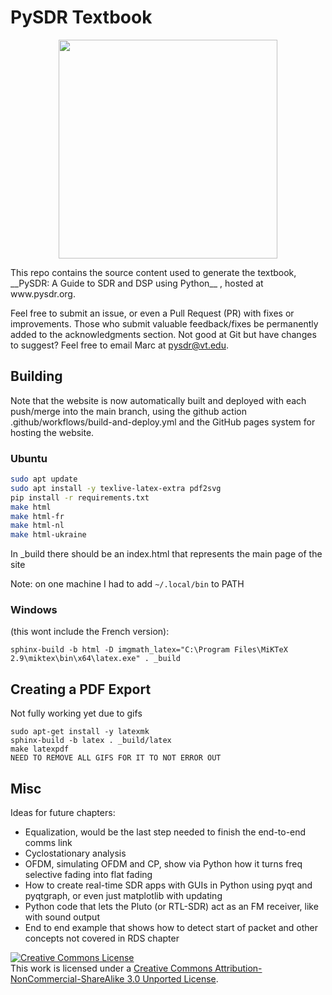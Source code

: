 # PySDR Textbook
<p align="center">
  <img src="https://raw.githubusercontent.com/777arc/PySDR/master/_images/fft_logo_wide.gif" width="350"/>
</p>
This repo contains the source content used to generate the textbook, __PySDR: A Guide to SDR and DSP using Python__ , hosted at www.pysdr.org.

Feel free to submit an issue, or even a Pull Request (PR) with fixes or improvements.  Those who submit valuable feedback/fixes be permanently added to the acknowledgments section.  Not good at Git but have changes to suggest?  Feel free to email Marc at pysdr@vt.edu.

## Building

Note that the website is now automatically built and deployed with each push/merge into the main branch, using the github action .github/workflows/build-and-deploy.yml and the GitHub pages system for hosting the website.

### Ubuntu

```bash
sudo apt update
sudo apt install -y texlive-latex-extra pdf2svg
pip install -r requirements.txt
make html
make html-fr
make html-nl
make html-ukraine
```

In _build there should be an index.html that represents the main page of the site

Note: on one machine I had to add `~/.local/bin` to PATH

### Windows

(this wont include the French version):

```
sphinx-build -b html -D imgmath_latex="C:\Program Files\MiKTeX 2.9\miktex\bin\x64\latex.exe" . _build
```

## Creating a PDF Export

Not fully working yet due to gifs

```
sudo apt-get install -y latexmk
sphinx-build -b latex . _build/latex
make latexpdf
NEED TO REMOVE ALL GIFS FOR IT TO NOT ERROR OUT
```

## Misc

Ideas for future chapters:

* Equalization, would be the last step needed to finish the end-to-end comms link
* Cyclostationary analysis
* OFDM, simulating OFDM and CP, show via Python how it turns freq selective fading into flat fading
* How to create real-time SDR apps with GUIs in Python using pyqt and pyqtgraph, or even just matplotlib with updating
* Python code that lets the Pluto (or RTL-SDR) act as an FM receiver, like with sound output
* End to end example that shows how to detect start of packet and other concepts not covered in RDS chapter

<a rel="license" href="http://creativecommons.org/licenses/by-nc-sa/3.0/"><img alt="Creative Commons License" style="border-width:0" src="https://i.creativecommons.org/l/by-nc-sa/3.0/88x31.png" /></a><br />This work is licensed under a <a rel="license" href="http://creativecommons.org/licenses/by-nc-sa/3.0/">Creative Commons Attribution-NonCommercial-ShareAlike 3.0 Unported License</a>.
